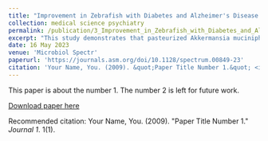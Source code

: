 ```yaml
---
title: "Improvement in Zebrafish with Diabetes and Alzheimer's Disease Treated with Pasteurized Akkermansia muciniphila"
collection: medical science psychiatry
permalink: /publication/3_Improvement_in_Zebrafish_with_Diabetes_and_Alzheimers_Disease_Treated_with_Pasteurized_Akkermansia_muciniphila
excerpt: "This study demonstrates that pasteurized Akkermansia muciniphila significantly improves both diabetes and Alzheimer's disease symptoms in zebrafish, offering promising insights for the prevention and treatment of these comorbid conditions."
date: 16 May 2023
venue: 'Microbiol Spectr'
paperurl: 'https://journals.asm.org/doi/10.1128/spectrum.00849-23'
citation: 'Your Name, You. (2009). &quot;Paper Title Number 1.&quot; <i>Journal 1</i>. 1(1).'
---
```

This paper is about the number 1. The number 2 is left for future work.

[Download paper here](https://journals.asm.org/doi/reader/10.1128/spectrum.00849-23)

Recommended citation: Your Name, You. (2009). "Paper Title Number 1." <i>Journal 1</i>. 1(1).
